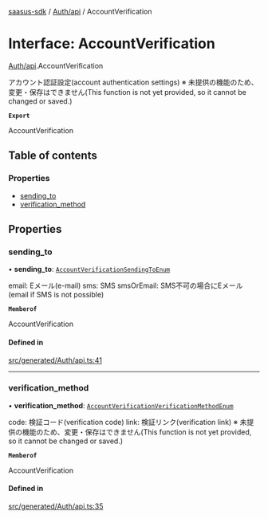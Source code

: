 [saasus-sdk](../README.md) / [Auth/api](../modules/Auth_api.md) / AccountVerification

# Interface: AccountVerification

[Auth/api](../modules/Auth_api.md).AccountVerification

アカウント認証設定(account authentication settings) ※ 未提供の機能のため、変更・保存はできません(This function is not yet provided, so it cannot be changed or saved.)

**`Export`**

AccountVerification

## Table of contents

### Properties

- [sending\_to](Auth_api.AccountVerification.md#sending_to)
- [verification\_method](Auth_api.AccountVerification.md#verification_method)

## Properties

### sending\_to

• **sending\_to**: [`AccountVerificationSendingToEnum`](../modules/Auth_api.md#accountverificationsendingtoenum)

email: Eメール(e-mail) sms: SMS smsOrEmail: SMS不可の場合にEメール(email if SMS is not possible)

**`Memberof`**

AccountVerification

#### Defined in

[src/generated/Auth/api.ts:41](https://github.com/saasus-platform/saasus-sdk-javascript/blob/55abc15/src/generated/Auth/api.ts#L41)

___

### verification\_method

• **verification\_method**: [`AccountVerificationVerificationMethodEnum`](../modules/Auth_api.md#accountverificationverificationmethodenum)

code: 検証コード(verification code) link: 検証リンク(verification link) ※ 未提供の機能のため、変更・保存はできません(This function is not yet provided, so it cannot be changed or saved.)

**`Memberof`**

AccountVerification

#### Defined in

[src/generated/Auth/api.ts:35](https://github.com/saasus-platform/saasus-sdk-javascript/blob/55abc15/src/generated/Auth/api.ts#L35)
